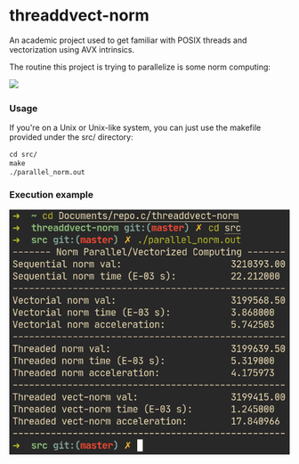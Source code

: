 # threaddvect-norm
An academic project used to get familiar with POSIX threads and vectorization using AVX intrinsics.

The routine this project is trying to parallelize is some norm computing:

<img src="https://render.githubusercontent.com/render/math?math=d(u) = \sum_{i=0}^{N-1} \sqrt{\lvert u_i \rvert}">

### Usage
If you're on a Unix or Unix-like system, you can just use the makefile provided under the src/ directory:

``` shell
cd src/
make
./parallel_norm.out
```

### Execution example
<img src="./screenex.png">
